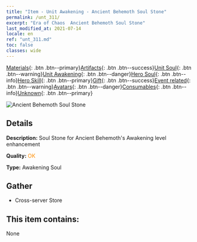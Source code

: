 ```yaml
---
title: "Item - Unit Awakening - Ancient Behemoth Soul Stone"
permalink: /unt_311/
excerpt: "Era of Chaos  Ancient Behemoth Soul Stone"
last_modified_at: 2021-07-14
locale: en
ref: "unt_311.md"
toc: false
classes: wide
---
```

 [Materials](/Items/){: .btn .btn--primary}[Artifacts](/Items/Artifacts/){: .btn .btn--success}[Unit Soul](/Items/UnitSoul/){: .btn .btn--warning}[Unit Awakening](/Items/UnitAwakening/){: .btn .btn--danger}[Hero Soul](/Items/HeroSoul/){: .btn .btn--info}[Hero Skill](/Items/HeroSkill/){: .btn .btn--primary}[Gift](/Items/Gift/){: .btn .btn--success}[Event related](/Items/Events/){: .btn .btn--warning}[Avatars](/Items/Avatars/){: .btn .btn--danger}[Consumables](/Items/Consumables/){: .btn .btn--info}[Unknown](/Items/Unknown/){: .btn .btn--primary}

 ![Ancient Behemoth Soul Stone](/images/u/tia_bimeng.jpg)

## Details
 **Description:** Soul Stone for Ancient Behemoth's Awakening level enhancement

 **Quality:** <span style="color: #FF8C00">OK</span>

 **Type:** Awakening Soul

## Gather

*    Cross-server Store 

## This item contains:

  None

